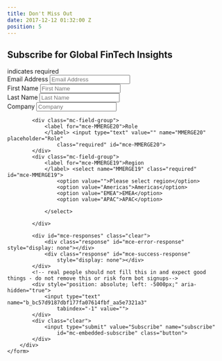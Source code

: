 ```yaml
---
title: Don't Miss Out
date: 2017-12-12 01:32:00 Z
position: 5
---
```


<!-- Begin MailChimp Signup Form -->
<div style="width: 500px;" id="mc_embed_signup">
	<form
		action="https://letstalkpayments.us7.list-manage.com/subscribe/post?u=bc57d9187dbf177fa07614fbf&id=aa5e7321a3"
		method="post" id="mc-embedded-subscribe-form"
		name="mc-embedded-subscribe-form" class="validate" target="_blank"
		novalidate>
		<div id="mc_embed_signup_scroll">
			<h2>Subscribe for Global FinTech Insights</h2>
			<div class="indicates-required">
				<span class="asterisk"></span> indicates required
			</div>
			<div class="mc-field-group">
				<label for="mce-EMAIL">Email Address <span class="asterisk"></span>
				</label> <input type="email" value="" name="EMAIL"
					placeholder="Email Address" class="required email" id="mce-EMAIL">
			</div>
			<div class="mc-field-group">
				<label for="mce-FNAME">First Name
				</label> <input type="text" value="" name="FNAME" placeholder="First Name"
					class="required" id="mce-FNAME">
			</div>
			<div class="mc-field-group">
				<label for="mce-LNAME">Last Name
				</label> <input type="text" value="" name="LNAME" placeholder="Last Name"
					class="required" id="mce-LNAME">
			</div>
			<div class="mc-field-group">
				<label for="mce-MMERGE3">Company
				</label> <input type="text" value="" name="MMERGE3" class="required"
					placeholder="Company" id="mce-MMERGE3">
			</div>

			<div class="mc-field-group">
				<label for="mce-MMERGE20">Role
				</label> <input type="text" value="" name="MMERGE20" placeholder="Role"
					class="required" id="mce-MMERGE20">
			</div>
			<div class="mc-field-group">
				<label for="mce-MMERGE19">Region
				</label> <select name="MMERGE19" class="required" id="mce-MMERGE19">
					<option value="">Please select region</option>
					<option value="Americas">Americas</option>
					<option value="EMEA">EMEA</option>
					<option value="APAC">APAC</option>

				</select>

			</div>

			<div id="mce-responses" class="clear">
				<div class="response" id="mce-error-response" style="display: none"></div>
				<div class="response" id="mce-success-response"
					style="display: none"></div>
			</div>
			<!-- real people should not fill this in and expect good things - do not remove this or risk form bot signups-->
			<div style="position: absolute; left: -5000px;" aria-hidden="true">
				<input type="text" name="b_bc57d9187dbf177fa07614fbf_aa5e7321a3"
					tabindex="-1" value="">
			</div>
			<div class="clear">
				<input type="submit" value="Subscribe" name="subscribe"
					id="mc-embedded-subscribe" class="button">
			</div>
		</div>
	</form>
</div>
<script type='text/javascript'
	src='//s3.amazonaws.com/downloads.mailchimp.com/js/mc-validate.js'></script>
<script type='text/javascript'>
	(function($) {
		window.fnames = new Array();
		window.ftypes = new Array();
		fnames[0] = 'EMAIL';
		ftypes[0] = 'email';
		fnames[1] = 'FNAME';
		ftypes[1] = 'text';
		fnames[2] = 'LNAME';
		ftypes[2] = 'text';
		fnames[3] = 'MMERGE3';
		ftypes[3] = 'text';
		fnames[19] = 'MMERGE19';
		ftypes[19] = 'dropdown';
		fnames[20] = 'MMERGE20';
		ftypes[20] = 'text';
		fnames[4] = 'MMERGE4';
		ftypes[4] = 'text';
		fnames[5] = 'MMERGE5';
		ftypes[5] = 'text';
		fnames[6] = 'MMERGE6';
		ftypes[6] = 'text';
		fnames[7] = 'MMERGE7';
		ftypes[7] = 'text';
		fnames[8] = 'MMERGE8';
		ftypes[8] = 'text';
		fnames[9] = 'MMERGE9';
		ftypes[9] = 'text';
		fnames[10] = 'MMERGE10';
		ftypes[10] = 'text';
		fnames[11] = 'MMERGE11';
		ftypes[11] = 'text';
		fnames[12] = 'MMERGE12';
		ftypes[12] = 'text';
		fnames[13] = 'MMERGE13';
		ftypes[13] = 'text';
		fnames[15] = 'MMERGE15';
		ftypes[15] = 'text';
		fnames[16] = 'MMERGE16';
		ftypes[16] = 'text';
		fnames[17] = 'MMERGE17';
		ftypes[17] = 'text';
		fnames[18] = 'MMERGE18';
		ftypes[18] = 'text';
	}(jQuery));
	var $mcj = jQuery.noConflict(true);
</script>
<!--End mc_embed_signup-->